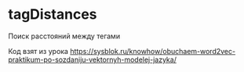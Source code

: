 # tagDistances
Поиск расстояний между тегами

Код взят из урока https://sysblok.ru/knowhow/obuchaem-word2vec-praktikum-po-sozdaniju-vektornyh-modelej-jazyka/
